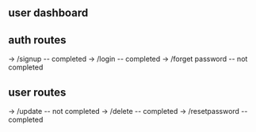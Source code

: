 ## user dashboard

## auth routes
-> /signup -- completed
-> /login -- completed
-> /forget password -- not completed

## user routes
-> /update -- not completed
-> /delete -- completed
-> /resetpassword -- completed
